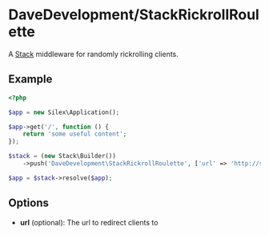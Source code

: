 # DaveDevelopment/StackRickrollRoulette

A [Stack](http://stackphp.com) middleware for randomly rickrolling clients.

## Example

``` php
<?php

$app = new Silex\Application();

$app->get('/', function () {
    return 'some useful content';
});

$stack = (new Stack\Builder())
    ->push('DaveDevelopment\StackRickrollRoulette', ['url' => 'http://stackphp.com']);

$app = $stack->resolve($app);

```

## Options

* **url** (optional): The url to redirect clients to
